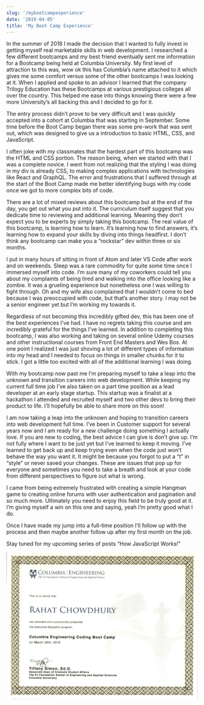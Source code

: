 ```yaml
---
slug: '/mybootcampexperience'
date: '2019-04-05'
title: 'My Boot Camp Experience'
---
```


In the summer of 2018 I made the decision that I wanted to fully invest in getting myself real marketable skills in web development. I researched a few different bootcamps and my best friend eventually sent me information for a Bootcamp being held at Columbia University. My first level of attraction to this was, wow ok this has Columbia’s name attached to it which gives me some comfort versus some of the other bootcamps I was looking at it. When I applied and spoke to an advisor I learned that the company Trilogy Education has these Bootcamps at various prestigious colleges all over the country. This helped me ease into things knowing there were a few more University’s all backing this and I decided to go for it. 

The entry process didn’t prove to be very difficult and I was quickly accepted into a cohort at Columbia that was starting in September. Some time before the Boot Camp began there was some pre-work that was sent out, which was designed to give us a introduction to basic HTML, CSS, and JavaScript. 

I often joke with my classmates that the hardest part of this bootcamp was the HTML and CSS portion. The reason being, when we started with that I was a complete novice. I went from not realizing that the styling I was doing in my div is already CSS, to making complex applications with technologies like React and GraphQL. The error and frustrations that I suffered through at the start of the Boot Camp made me better identifying bugs with my code once we got to more complex bits of code. 

There are a lot of mixed reviews about this bootcamp but at the end of the day, you get out what you put into it. The curriculum itself suggest that you dedicate time to reviewing and additional learning. Meaning they don’t expect you to be experts by simply taking this bootcamp. The real value of this bootcamp, is learning how to learn. It’s learning how to find answers, it’s learning how to expand your skills by diving into things headfirst. I don’t think any bootcamp can make you a “rockstar” dev within three or six months.

I put in many hours of sitting in front of Atom and later VS Code after work and on weekends. Sleep was a rare commodity for quite some time once I immersed myself into code. I’m sure many of my coworkers could tell you about my complaints of being tired and walking into the office looking like a zombie. It was a grueling experience but nonetheless one I was willing to fight through. Oh and my wife also complained that I wouldn’t come to bed because I was preoccupied with code, but that’s another story. I may not be a senior engineer yet but I’m working my towards it. 

Regardless of not becoming this incredibly gifted dev, this has been one of the best experiences I’ve had. I have no regrets taking this course and am incredibly grateful for the things I’ve learned. In addition to completing this bootcamp, I was also working and taking on several online Udemy courses and other instructional courses from Front End Masters and Wes Bos. At one point I realized I was just shoving a lot of different types of information into my head and I needed to focus on things in smaller chunks for it to stick. I got a little too excited with all of the additional learning I was doing. 

With my bootcamp now past me I’m preparing myself to take a leap into the unknown and transition careers into web development. While keeping my current full time job I’ve also taken on a part time position as a lead developer at an early stage startup. This startup was a finalist at a hackathon I attended and recruited myself and two other devs to bring their product to life. I’ll hopefully be able to share more on this soon! 

I am now taking a leap into the unknown and hoping to transition careers into web development full time. I’ve been in Customer support for several years now and I am ready for a new challenge doing something I actually love. If you are new to coding, the best advice I can give is don’t give up. I’m not fully where I want to be just yet but I’ve learned to keep it moving. I’ve learned to get back up and keep trying even when the code just won’t behave the way you want it. It might be because you forgot to put a “t” in “style” or never saved your changes. These are issues that pop up for everyone and sometimes you need to take a breath and look at your code from different perspectives to figure out what is wrong. 

I came from being extremely frustrated with creating a simple Hangman game to creating online forums with user authentication and pagination and so much more. Ultimately you need to enjoy this field to be truly good at it. I’m giving myself a win on this one and saying, yeah I’m pretty good what I do. 

Once I have made my jump into a full-time position I’ll follow up with the process and then maybe another follow up after my first month on the job. 

Stay tuned for my upcoming series of posts “How JavaScript Works!”

![Rahat Chowdhury Bootcamp Certificate](Rahat-Chowdhury-Columbia-Cert.jpg "Columbia Bootcamp Certificate")
